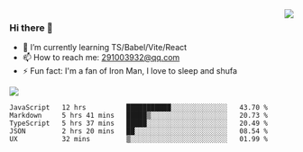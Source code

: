 <img align='right' src='https://github-readme-stats.vercel.app/api?username=niaogege&show_icons=true&theme=radical'/>

### Hi there 👋

- 🌱 I’m currently learning TS/Babel/Vite/React
- 📫 How to reach me: 291003932@qq.com
- ⚡ Fun fact:  I'm a fan of Iron Man, I love to sleep and shufa

![](https://github-readme-stats.vercel.app/api/top-langs/?username=niaogege&layout=compact)

<!--START_SECTION:waka-->
```text
JavaScript   12 hrs          ███████████░░░░░░░░░░░░░░   43.70 % 
Markdown     5 hrs 41 mins   █████▒░░░░░░░░░░░░░░░░░░░   20.73 % 
TypeScript   5 hrs 37 mins   █████░░░░░░░░░░░░░░░░░░░░   20.49 % 
JSON         2 hrs 20 mins   ██░░░░░░░░░░░░░░░░░░░░░░░   08.54 % 
UX           32 mins         ▒░░░░░░░░░░░░░░░░░░░░░░░░   01.99 % 
```
<!--END_SECTION:waka-->
